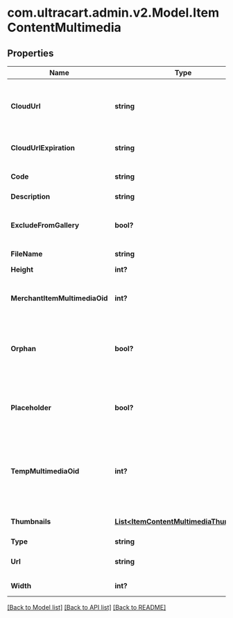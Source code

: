 # com.ultracart.admin.v2.Model.ItemContentMultimedia
## Properties

Name | Type | Description | Notes
------------ | ------------- | ------------- | -------------
**CloudUrl** | **string** | URL where the image can be downloaded from the cloud | [optional] 
**CloudUrlExpiration** | **string** | Expiration date of the cloud URL | [optional] 
**Code** | **string** | Code assigned to the file | [optional] 
**Description** | **string** | Description | [optional] 
**ExcludeFromGallery** | **bool?** | True to exclude from multimedia gallery | [optional] 
**FileName** | **string** | File name | [optional] 
**Height** | **int?** | Height of the image | [optional] 
**MerchantItemMultimediaOid** | **int?** | Item multimedia object identifier | [optional] 
**Orphan** | **bool?** | True if the multimedia is an orphan of the active StoreFront themes | [optional] 
**Placeholder** | **bool?** | True if the object is a place holder that can be populated | [optional] 
**TempMultimediaOid** | **int?** | Temporary multimedia object identifier assigned if uploading new multimedia | [optional] 
**Thumbnails** | [**List&lt;ItemContentMultimediaThumbnail&gt;**](ItemContentMultimediaThumbnail.md) | Thumbnails of this image | [optional] 
**Type** | **string** | Type of file | [optional] 
**Url** | **string** | URL to download file | [optional] 
**Width** | **int?** | Width of the image | [optional] 


[[Back to Model list]](../README.md#documentation-for-models) [[Back to API list]](../README.md#documentation-for-api-endpoints) [[Back to README]](../README.md)

